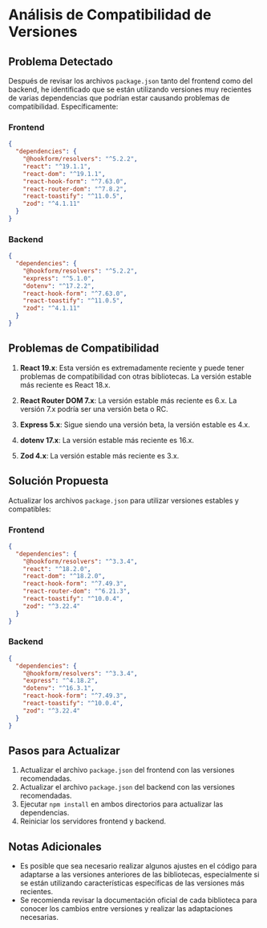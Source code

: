 # Análisis de Compatibilidad de Versiones

## Problema Detectado

Después de revisar los archivos `package.json` tanto del frontend como del backend, he identificado que se están utilizando versiones muy recientes de varias dependencias que podrían estar causando problemas de compatibilidad. Específicamente:

### Frontend

```json
{
  "dependencies": {
    "@hookform/resolvers": "^5.2.2",
    "react": "^19.1.1",
    "react-dom": "^19.1.1",
    "react-hook-form": "^7.63.0",
    "react-router-dom": "^7.8.2",
    "react-toastify": "^11.0.5",
    "zod": "^4.1.11"
  }
}
```

### Backend

```json
{
  "dependencies": {
    "@hookform/resolvers": "^5.2.2",
    "express": "^5.1.0",
    "dotenv": "^17.2.2",
    "react-hook-form": "^7.63.0",
    "react-toastify": "^11.0.5",
    "zod": "^4.1.11"
  }
}
```

## Problemas de Compatibilidad

1. **React 19.x**: Esta versión es extremadamente reciente y puede tener problemas de compatibilidad con otras bibliotecas. La versión estable más reciente es React 18.x.

2. **React Router DOM 7.x**: La versión estable más reciente es 6.x. La versión 7.x podría ser una versión beta o RC.

3. **Express 5.x**: Sigue siendo una versión beta, la versión estable es 4.x.

4. **dotenv 17.x**: La versión estable más reciente es 16.x.

5. **Zod 4.x**: La versión estable más reciente es 3.x.

## Solución Propuesta

Actualizar los archivos `package.json` para utilizar versiones estables y compatibles:

### Frontend

```json
{
  "dependencies": {
    "@hookform/resolvers": "^3.3.4",
    "react": "^18.2.0",
    "react-dom": "^18.2.0",
    "react-hook-form": "^7.49.3",
    "react-router-dom": "^6.21.3",
    "react-toastify": "^10.0.4",
    "zod": "^3.22.4"
  }
}
```

### Backend

```json
{
  "dependencies": {
    "@hookform/resolvers": "^3.3.4",
    "express": "^4.18.2",
    "dotenv": "^16.3.1",
    "react-hook-form": "^7.49.3",
    "react-toastify": "^10.0.4",
    "zod": "^3.22.4"
  }
}
```

## Pasos para Actualizar

1. Actualizar el archivo `package.json` del frontend con las versiones recomendadas.
2. Actualizar el archivo `package.json` del backend con las versiones recomendadas.
3. Ejecutar `npm install` en ambos directorios para actualizar las dependencias.
4. Reiniciar los servidores frontend y backend.

## Notas Adicionales

- Es posible que sea necesario realizar algunos ajustes en el código para adaptarse a las versiones anteriores de las bibliotecas, especialmente si se están utilizando características específicas de las versiones más recientes.
- Se recomienda revisar la documentación oficial de cada biblioteca para conocer los cambios entre versiones y realizar las adaptaciones necesarias.
